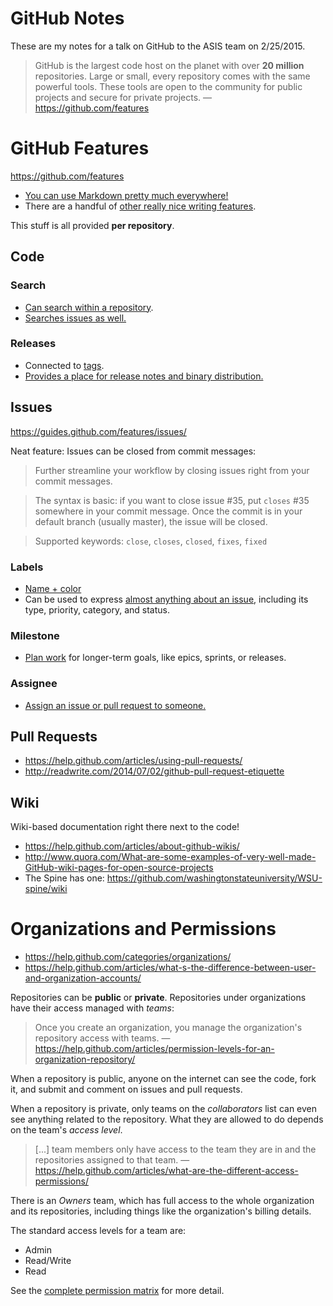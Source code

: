 GitHub Notes
============

These are my notes for a talk on GitHub to the ASIS team on 2/25/2015.

> GitHub is the largest code host on the planet with over **20 million** repositories. Large or small, every repository comes with the same powerful tools. These tools are open to the community for public projects and secure for private projects. &mdash; https://github.com/features

# GitHub Features

https://github.com/features

 * [You can use Markdown pretty much everywhere!](https://help.github.com/articles/github-flavored-markdown/)
 * There are a handful of [other really nice writing features](https://help.github.com/articles/writing-on-github/).

This stuff is all provided **per repository**.

## Code

### Search

 * [Can search within a repository](https://github.com/washingtonstateuniversity/WSU-spine/search?utf8=%E2%9C%93&q=scroll).
 * [Searches issues as well.](https://github.com/washingtonstateuniversity/WSU-spine/search?q=scroll&type=Issues&utf8=%E2%9C%93)

### Releases

 * Connected to [tags](http://git-scm.com/book/en/v2/Git-Basics-Tagging).
 * [Provides a place for release notes and binary distribution.](https://help.github.com/articles/about-releases/)

## Issues

https://guides.github.com/features/issues/

Neat feature: Issues can be closed from commit messages:

> Further streamline your workflow by closing issues right from your commit messages.

> The syntax is basic: if you want to close issue #35, put `closes` #35 somewhere in your commit message. Once the commit is in your default branch (usually master), the issue will be closed.

> Supported keywords: `close`, `closes`, `closed`, `fixes`, `fixed`

### Labels

 * [Name + color](https://help.github.com/articles/creating-and-editing-labels-for-issues-and-pull-requests/)
 * Can be used to express [almost anything about an issue](http://www.quora.com/What-is-the-best-way-to-name-GitHub-issue-labels), including its type, priority, category, and status.

### Milestone

 * [Plan work](https://help.github.com/articles/creating-and-editing-milestones-for-issues-and-pull-requests/) for longer-term goals, like epics, sprints, or releases.

### Assignee

 * [Assign an issue or pull request to someone.](https://help.github.com/articles/assigning-issues-and-pull-requests-to-other-github-users/)

## Pull Requests

 * https://help.github.com/articles/using-pull-requests/
 * http://readwrite.com/2014/07/02/github-pull-request-etiquette

## Wiki

Wiki-based documentation right there next to the code!

 * https://help.github.com/articles/about-github-wikis/
 * http://www.quora.com/What-are-some-examples-of-very-well-made-GitHub-wiki-pages-for-open-source-projects
 * The Spine has one: https://github.com/washingtonstateuniversity/WSU-spine/wiki

# Organizations and Permissions

 * https://help.github.com/categories/organizations/
 * https://help.github.com/articles/what-s-the-difference-between-user-and-organization-accounts/

Repositories can be **public** or **private**. Repositories under organizations have their access managed with *teams*:

> Once you create an organization, you manage the organization's repository access with teams. &mdash; https://help.github.com/articles/permission-levels-for-an-organization-repository/

When a repository is public, anyone on the internet can see the code, fork it, and submit and comment on issues and pull requests.

When a repository is private, only teams on the *collaborators* list can even see anything related to the repository. What they are allowed to do depends on the team's *access level*.

> [...] team members only have access to the team they are in and the repositories assigned to that team. &mdash; https://help.github.com/articles/what-are-the-different-access-permissions/

There is an *Owners* team, which has full access to the whole organization and its repositories, including things like the organization's billing details.

The standard access levels for a team are:

 * Admin
 * Read/Write
 * Read

See the [complete permission matrix](https://help.github.com/articles/permission-levels-for-an-organization-repository/) for more detail.
